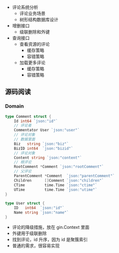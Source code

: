 - 评论系统分析
	- 评论业务场景
	- 树形结构数据库设计
- 增删接口
	- 级联删除和外键
- 查询接口
	- 查看资源的评论
		- 缓存策略
		- 容错策略
	- 加载更多评论
		- 缓存策略
		- 容错策略

## 源码阅读

### Domain

```go
type Comment struct {  
    Id int64 `json:"id"`  
    // 评论者  
    Commentator User `json:"user"`  
    // 评论对象  
    // 数据里面  
    Biz   string `json:"biz"`  
    BizID int64  `json:"bizid"`  
    // 评论对象  
    Content string `json:"content"`  
    // 根评论  
    RootComment *Comment `json:"rootComment"`  
    // 父评论  
    ParentComment *Comment  `json:"parentComment"`  
    Children      []Comment `json:"children"`  
    CTime         time.Time `json:"ctime"`  
    UTime         time.Time `json:"utime"`  
}  
  
type User struct {  
    ID   int64  `json:"id"`  
    Name string `json:"name"`  
}
```

- 评论的降级措施，放在 gin.Context 里面
- 外键用于级联删除
- 找到评论，id 升序，因为 id 是聚簇索引
- 普通的需求，很容易实现
